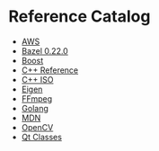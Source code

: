 Reference Catalog
=================

* [AWS](https://docs.aws.amazon.com/index.html)
* [Bazel 0.22.0](https://docs.bazel.build/versions/0.22.0/bazel-overview.html)
* [Boost](https://www.boost.org/doc/libs/1_65_1/?view=categorized)
* [C++ Reference](http://www.cplusplus.com/reference/)
* [C++ ISO](https://www.iso.org/standard/50372.html)
* [Eigen](https://eigen.tuxfamily.org/dox/)
* [FFmpeg](https://ffmpeg.org/doxygen/2.8/index.html)
* [Golang](https://golang.org/pkg/)
* [MDN](https://developer.mozilla.org/zh-CN/docs/Web/JavaScript/Reference/Global_Objects/Array)
* [OpenCV](https://docs.opencv.org/master/)
* [Qt Classes](https://doc.qt.io/qt-5/classes.html)

